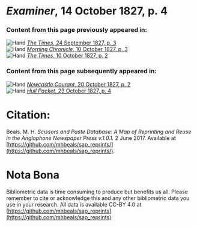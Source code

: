 # *Examiner*, 14 October 1827, p. 4  
  
### Content from this page previously appeared in:  
![Hand](http://scissorsandpaste.net/wp-content/uploads/2017/06/smallhandpointer.png) [*The Times*, 24 September 1827, p. 3](https://mhbeals.github.io/sap_html/The-Times/The-Times-24-September-1827-p-3)  
![Hand](http://scissorsandpaste.net/wp-content/uploads/2017/06/smallhandpointer.png) [*Morning Chronicle*, 10 October 1827, p. 3](https://mhbeals.github.io/sap_html/Morning-Chronicle/Morning-Chronicle-10-October-1827-p-3)  
![Hand](http://scissorsandpaste.net/wp-content/uploads/2017/06/smallhandpointer.png) [*The Times*, 10 October 1827, p. 2](https://mhbeals.github.io/sap_html/The-Times/The-Times-10-October-1827-p-2)  
  
### Content from this page subsequently appeared in:  
![Hand](http://scissorsandpaste.net/wp-content/uploads/2017/06/smallhandpointer.png) [*Newcastle Courant*, 20 October 1827, p. 2](https://mhbeals.github.io/sap_html/Newcastle-Courant/Newcastle-Courant-20-October-1827-p-2)  
![Hand](http://scissorsandpaste.net/wp-content/uploads/2017/06/smallhandpointer.png) [*Hull Packet*, 23 October 1827, p. 4](https://mhbeals.github.io/sap_html/Hull-Packet/Hull-Packet-23-October-1827-p-4)  


# Citation: 

Beals. M. H. *Scissors and Paste Database: A Map of Reprinting and Reuse in the Anglophone Newspaper Press v.1.0.1.* 2 June 2017. Available at [https://github.com/mhbeals/sap_reprints/](https://github.com/mhbeals/sap_reprints/). 

# Nota Bona

Bibliometric data is time consuming to produce but benefits us all. Please remember to cite or acknowledge this and any other bibliometric data you use in your research. All data is available CC-BY 4.0 at [https://github.com/mhbeals/sap_reprints](https://github.com/mhbeals/sap_reprints)